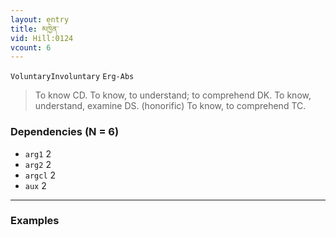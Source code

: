 ```yaml
---
layout: entry
title: མཁྱེན་
vid: Hill:0124
vcount: 6
---
```

`VoluntaryInvoluntary` `Erg-Abs`
> To know CD\.
 To know, to understand; to comprehend DK\.
 To know, understand, examine DS\.
 (honorific) To know, to comprehend TC\.

### Dependencies (N = 6)
* `arg1` 2
* `arg2` 2
* `argcl` 2
* `aux` 2

---

### Examples



